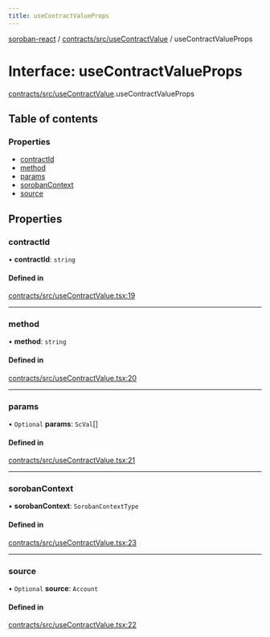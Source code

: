 ```yaml
---
title: useContractValueProps
---
```

[soroban-react](../README.md) / [contracts/src/useContractValue](../modules/contracts_src_useContractValue.md) / useContractValueProps

# Interface: useContractValueProps

[contracts/src/useContractValue](../modules/contracts_src_useContractValue.md).useContractValueProps

## Table of contents

### Properties

- [contractId](contracts_src_useContractValue.useContractValueProps.md#contractid)
- [method](contracts_src_useContractValue.useContractValueProps.md#method)
- [params](contracts_src_useContractValue.useContractValueProps.md#params)
- [sorobanContext](contracts_src_useContractValue.useContractValueProps.md#sorobancontext)
- [source](contracts_src_useContractValue.useContractValueProps.md#source)

## Properties

### contractId

• **contractId**: `string`

#### Defined in

[contracts/src/useContractValue.tsx:19](https://github.com/esteblock/soroban-react/blob/041a6c6/packages/contracts/src/useContractValue.tsx#L19)

___

### method

• **method**: `string`

#### Defined in

[contracts/src/useContractValue.tsx:20](https://github.com/esteblock/soroban-react/blob/041a6c6/packages/contracts/src/useContractValue.tsx#L20)

___

### params

• `Optional` **params**: `ScVal`[]

#### Defined in

[contracts/src/useContractValue.tsx:21](https://github.com/esteblock/soroban-react/blob/041a6c6/packages/contracts/src/useContractValue.tsx#L21)

___

### sorobanContext

• **sorobanContext**: `SorobanContextType`

#### Defined in

[contracts/src/useContractValue.tsx:23](https://github.com/esteblock/soroban-react/blob/041a6c6/packages/contracts/src/useContractValue.tsx#L23)

___

### source

• `Optional` **source**: `Account`

#### Defined in

[contracts/src/useContractValue.tsx:22](https://github.com/esteblock/soroban-react/blob/041a6c6/packages/contracts/src/useContractValue.tsx#L22)
